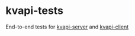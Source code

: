 # kvapi-tests
End-to-end tests for [kvapi-server](https://github.com/wpazderski/kvapi-server) and [kvapi-client](https://github.com/wpazderski/kvapi-client)
